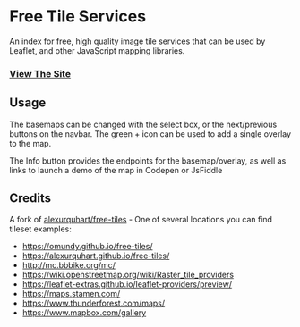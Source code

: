 # Free Tile Services

An index for free, high quality
image tile services that can be used by Leaflet, and other JavaScript mapping libraries.

### [View The Site](https://omundy.github.io/free-tiles/)

## Usage
The basemaps can be changed with the select box, or the next/previous buttons on the navbar. The green + icon can be used to
add a single overlay to the map.

The Info button provides the endpoints for the basemap/overlay, as well as links to launch a demo of the map in Codepen or 
JsFiddle

## Credits

A fork of [alexurquhart/free-tiles](https://github.com/alexurquhart/free-tiles) - One of several locations you can find tileset examples:

- https://omundy.github.io/free-tiles/
- https://alexurquhart.github.io/free-tiles/
- http://mc.bbbike.org/mc/
- https://wiki.openstreetmap.org/wiki/Raster_tile_providers
- https://leaflet-extras.github.io/leaflet-providers/preview/
- https://maps.stamen.com/
- https://www.thunderforest.com/maps/
- https://www.mapbox.com/gallery
